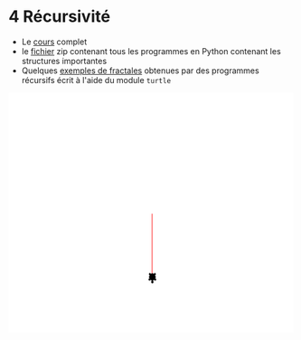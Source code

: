 # 4 Récursivité

* Le [cours](https://github.com/NaturelEtChaud/NSI-Terminale/blob/main/3%20R%C3%A9cursivit%C3%A9/Terminale_NSI03_La_r%C3%A9cursivit%C3%A9.pdf) complet
* le [fichier](https://github.com/NaturelEtChaud/NSI-Terminale/blob/main/3%20Strustures%20de%20donn%C3%A9es%20II/Python/3%20Structures%20de%20donnees%20II.zip) zip contenant tous les programmes en Python contenant les structures importantes
* Quelques [exemples de fractales](https://natureletchaud.github.io/recursivite/) obtenues par des programmes récursifs écrit à l'aide du module `turtle`

![arbre récursif](https://github.com/NaturelEtChaud/NSI-Terminale/blob/main/4%20R%C3%A9cursivit%C3%A9/arbre.gif)
